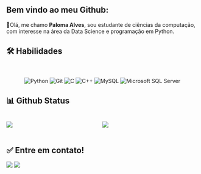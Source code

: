 ## Bem vindo ao meu Github: 

👋Olá, me chamo **Paloma Alves**, sou estudante de ciências da computação, com interesse na área da Data Science e programação em Python.

  ## 🛠 Habilidades
<br>
<p align="center">
  <img alt="Python" src="https://img.shields.io/badge/python%20-%2314354C.svg?&style=for-the-badge&logo=python&logoColor=white"/>
  <img alt="Git" src="https://img.shields.io/badge/git%20-%23F05033.svg?&style=for-the-badge&logo=git&logoColor=white"/>
  <img alt="C" src="https://img.shields.io/badge/C%20-%2314354C.svg?&style=for-the-badge&logo=C&logoColor=white"/>
  <img alt="C++" src="https://img.shields.io/badge/c++%20-%2300599C.svg?&style=for-the-badge&logo=c%2B%2B&logoColor=white"/>
  <img alt="MySQL" src="https://img.shields.io/badge/MySQL-4479A1?style=for-the-badge&logo=mysql&logoColor=white"/>
  <img alt="Microsoft SQL Server" src="https://img.shields.io/badge/microsoftsqlserver-CC2927?style=for-the-badge&logo=microsoftsqlserver&logoColor=white"/>
  <br>
</p>
</div>

## 📊 Github Status
<br>
 <div class="row" style="display:flex">
  <div class="column" style="flex:33.33%">
   <img src="https://github-readme-stats.vercel.app/api?username=palomaalves&show_icons=true&theme=dracula&include_all_commits=true&count_private=true"/>
  </div>
  <div class="column" style="flex:33.33%">
    <img src="https://github-readme-stats.vercel.app/api/top-langs/?username=palomaalves&layout=compact&langs_count=16&theme=dracula"/>
  </div>
</div>
 
<div style="display: inline_block"><br>
  
  ## ✅ Entre em contato!
  
  <div>
  <a href = "mailto: palomaalves@gmail.com"><img src="https://img.shields.io/badge/-Gmail-%23EA4335?style=for-the-badge&logo=gmail&logoColor=white" target="_blank"></a>
  <a href="https://www.linkedin.com/in/paloma-alves1006" target="_blank"><img src="https://img.shields.io/badge/-LinkedIn-%230077B5?style=for-the-badge&logo=linkedin&logoColor=white" target="_blank"></a>
  
 </div>
